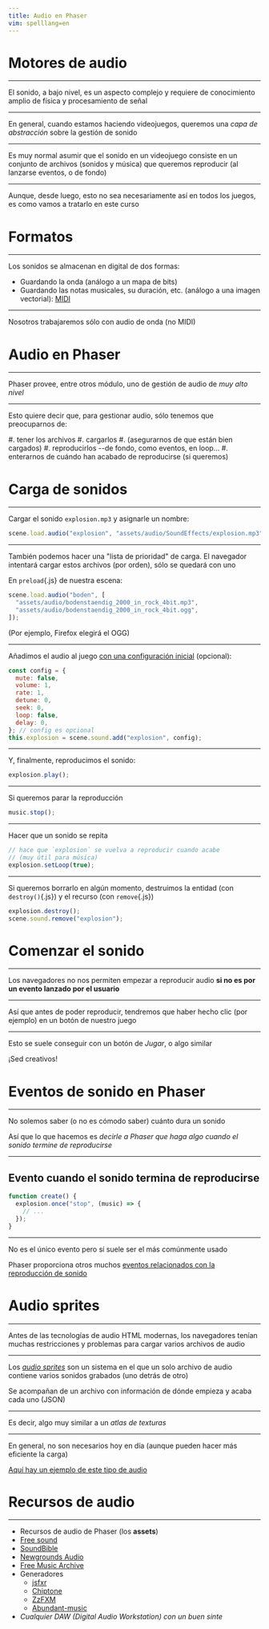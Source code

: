 ```yaml
---
title: Audio en Phaser
vim: spelllang=en
---
```


# Motores de audio

---

El sonido, a bajo nivel, es un aspecto complejo y requiere de conocimiento amplio de física y procesamiento de señal

---

En general, cuando estamos haciendo videojuegos, queremos una _capa de abstracción_ sobre la gestión de sonido

---

Es muy normal asumir que el sonido en un videojuego consiste en un conjunto de archivos (sonidos y música) que queremos reproducir (al lanzarse eventos, o de fondo)

---

Aunque, desde luego, esto no sea necesariamente así en todos los juegos, es como vamos a tratarlo en este curso

# Formatos

---

Los sonidos se almacenan en digital de dos formas:

- Guardando la onda (análogo a un mapa de bits)
- Guardando las notas musicales, su duración, etc. (análogo a una imagen vectorial): [MIDI](https://es.wikipedia.org/wiki/MIDI)

---

Nosotros trabajaremos sólo con audio de onda (no MIDI)

# Audio en Phaser

---

Phaser provee, entre otros módulo, uno de gestión de audio de _muy alto nivel_

---

Esto quiere decir que, para gestionar audio, sólo tenemos que preocuparnos de:

#. tener los archivos
#. cargarlos
#. (asegurarnos de que están bien cargados)
#. reproducirlos --de fondo, como eventos, en loop...
#. enterarnos de cuándo han acabado de reproducirse (si queremos)

# Carga de sonidos

---

Cargar el sonido `explosion.mp3` y asignarle un nombre:

```js
scene.load.audio("explosion", "assets/audio/SoundEffects/explosion.mp3");
```

---

También podemos hacer una "lista de prioridad" de carga. El navegador intentará cargar estos archivos (por orden), sólo se quedará con uno

En `preload`{.js} de nuestra escena:

```js
scene.load.audio("boden", [
  "assets/audio/bodenstaendig_2000_in_rock_4bit.mp3",
  "assets/audio/bodenstaendig_2000_in_rock_4bit.ogg",
]);
```

(Por ejemplo, Firefox elegirá el OGG)

---

Añadimos el audio al juego [con una configuración inicial](https://newdocs.phaser.io/docs/3.55.1/Phaser.Types.Sound.SoundConfig) (opcional):

```js
const config = {
  mute: false,
  volume: 1,
  rate: 1,
  detune: 0,
  seek: 0,
  loop: false,
  delay: 0,
}; // config es opcional
this.explosion = scene.sound.add("explosion", config);
```

---

Y, finalmente, reproducimos el sonido:

```js
explosion.play();
```

---

Si queremos parar la reproducción

```js
music.stop();
```

---


Hacer que un sonido se repita

```js
// hace que `explosion` se vuelva a reproducir cuando acabe
// (muy útil para música)
explosion.setLoop(true);
```

---

Si queremos borrarlo en algún momento, destruimos la entidad (con `destroy()`{.js}) y el recurso (con `remove`{.js})

```js
explosion.destroy();
scene.sound.remove("explosion");
```

# Comenzar el sonido

---

Los navegadores no nos permiten empezar a reproducir audio **si no es por un evento lanzado por el usuario**

---

Así que antes de poder reproducir, tendremos que haber hecho clic (por ejemplo) en un botón de nuestro juego

---

Esto se suele conseguir con un botón de _Jugar_, o algo similar

¡Sed creativos!

# Eventos de sonido en Phaser

---

No solemos saber (o no es cómodo saber) cuánto dura un sonido

Así que lo que hacemos es _decirle a Phaser que haga algo cuando el sonido termine de reproducirse_

---

## Evento cuando el sonido termina de reproducirse

```js
function create() {
  explosion.once("stop", (music) => {
    // ...
  });
}
```

---

No es el único evento pero sí suele ser el más comúnmente usado

Phaser proporciona otros muchos [eventos relacionados con la reproducción de sonido](https://newdocs.phaser.io/docs/3.55.1/Phaser.Sound.Events)


# Audio sprites

---

Antes de las tecnologías de audio HTML modernas, los navegadores tenían muchas restricciones y problemas para cargar varios archivos de audio

---

Los [_audio sprites_](https://newdocs.phaser.io/docs/3.55.1/Phaser.Sound.BaseSoundManager#addAudioSprite) son un sistema en el que un solo archivo de audio contiene varios sonidos grabados (uno detrás de otro)

Se acompañan de un archivo con información de dónde empieza y acaba cada uno (JSON)

---

Es decir, algo muy similar a un _atlas de texturas_

---

En general, no son necesarios hoy en día (aunque pueden hacer más eficiente la carga)

[Aquí hay un ejemplo de este tipo de audio](https://phaser.io/examples/v3/view/audio/html5-audio/audiosprite#)

# Recursos de audio

---

- Recursos de audio de Phaser (los **assets**)
- [Free sound](https://www.freesound.org/)
- [SoundBible](https://soundbible.com/)
- [Newgrounds Audio](https://www.newgrounds.com/audio)
- [Free Music Archive](https://freemusicarchive.org/home)
- Generadores
  - [jsfxr](https://sfxr.me/)
  - [Chiptone](https://sfbgames.itch.io/chiptone)
  - [ZzFXM](https://keithclark.github.io/ZzFXM/)
  - [Abundant-music](https://pernyblom.github.io/abundant-music/index.html)
- _Cualquier DAW (Digital Audio Workstation) con un buen sinte_
